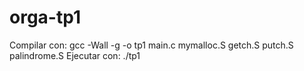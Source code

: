 # orga-tp1


Compilar con: gcc -Wall -g -o tp1 main.c mymalloc.S getch.S putch.S palindrome.S
Ejecutar con: ./tp1
